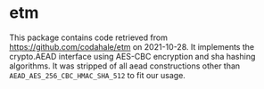 # etm

This package contains code retrieved from https://github.com/codahale/etm on 2021-10-28.  It implements the crypto.AEAD interface using AES-CBC encryption and sha hashing algorithms.  It was stripped of all aead constructions other than `AEAD_AES_256_CBC_HMAC_SHA_512` to fit our usage.